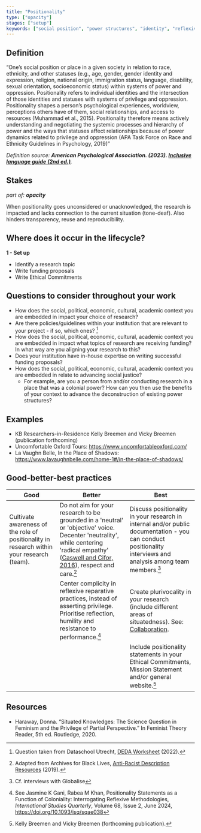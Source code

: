```yaml
---
title: "Positionality"
type: ["opacity"]
stages: ["setup"]
keywords: ["social position", "power structures", "identity", "reflexivity", "privilege", "oppression", "situatedness"]
---
```


## Definition
“One’s social position or place in a given society in relation to race, ethnicity, and other statuses (e.g., age, gender, gender identity and expression, religion, national origin, immigration status, language, disability, sexual orientation, socioeconomic status) within systems of power and oppression. Positionality refers to individual identities and the intersection of those identities and statuses with systems of privilege and oppression. Positionality shapes a person’s psychological experiences, worldview, perceptions others have of them, social relationships, and access to resources (Muhammad et al., 2015). Positionality therefore means actively understanding and negotiating the systemic processes and hierarchy of power and the ways that statuses affect relationships because of power dynamics related to privilege and oppression (APA Task Force on Race and Ethnicity Guidelines in Psychology, 2019)”

_Definition source: **American Psychological Association. (2023). [Inclusive language guide (2nd ed.)](https://www.apa.org/about/apa/equity-diversity-inclusion/language-guidelines.pdf_)**._ 

## Stakes
_part of: **opacity**_

When positionality goes unconsidered or unacknowledged, the research is impacted and lacks connection to the current situation (tone-deaf). Also hinders transparency, reuse and reproducibility. 

## Where does it occur in the lifecycle?

**1 - Set up**
- Identify a research topic
- Write funding proposals
- Write Ethical Commitments

## Questions to consider throughout your work
- How does the social, political, economic, cultural, academic context you are embedded in impact your choice of research?
- Are there policies/guidelines within your institution that are relevant to your project - if so, which ones? [^1]
- How does the social, political, economic, cultural, academic context you are embedded in impact what topics of research are receiving funding? In what way are you aligning your research to this?
- Does your institution have in-house expertise on writing successful funding proposals?
- How does the social, political, economic, cultural, academic context you are embedded in relate to advancing social justice? 
    - For example, are you a person from and/or conducting research in a place that was a colonial power? How can you then use the benefits of your context to advance the deconstruction of existing power structures?

## Examples
- KB Researchers-in-Residence Kelly Breemen and Vicky Breemen (publication forthcoming)
- Uncomfortable Oxford Tours: https://www.uncomfortableoxford.com/ 
- La Vaughn Belle, In the Place of Shadows: https://www.lavaughnbelle.com/home-1#/in-the-place-of-shadows/ 

## Good-better-best practices

| Good | Better | Best|
|---|---|---|
|Cultivate awareness of the role of positionality in research within your research (team).| Do not aim for your research to be grounded in a 'neutral' or 'objective' voice. Decenter 'neutrality', while centering 'radical empathy' (<a href='https://archivaria.ca/index.php/archivaria/article/view/13557'>Caswell and Cifor, 2016</a>), respect and care.[^2]| Discuss positionality in your research in internal and/or public documentation - you can conduct positionality interviews and analysis among team members.[^3]|
| | Center complicity in reflexive reparative practices, instead of asserting privilege. Prioritise reflection, humility and resistance to performance.[^4]| Create plurivocality in your research (include different areas of situatedness). See: [Collaboration](../collaboration).|
| | | Include positionality statements in your Ethical Commitments, Mission Statement and/or general website.[^5]|

## Resources
- Haraway, Donna. “Situated Knowledges: The Science Question in Feminism and the Privilege of Partial Perspective.” In Feminist Theory Reader, 5th ed. Routledge, 2020.

[^1]: Question taken from Dataschool Utrecht, [DEDA Worksheet](https://deda.dataschool.nl/wp-content/uploads/sites/415/2022/11/DEDA-NL.worksheet.V3.1.pdf) (2022). 
[^2]: Adapted from Archives for Black Lives, <a href='https://archivesforblacklives.wordpress.com/wp-content/uploads/2019/10/ardr_final.pdf'>Anti-Racist Description Resources</a> (2019).
[^3]: Cf. interviews with Globalise
[^4]: See Jasmine K Gani, Rabea M Khan, Positionality Statements as a Function of Coloniality: Interrogating Reflexive Methodologies, _International Studies Quarterly_, Volume 68, Issue 2, June 2024, https://doi.org/10.1093/isq/sqae038
[^5]: Kelly Breemen and Vicky Breemen (forthcoming publication).  